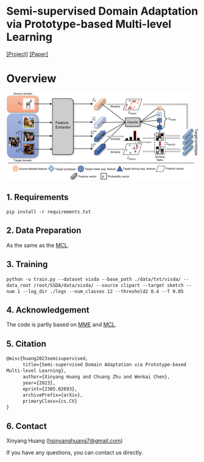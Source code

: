 # Semi-supervised Domain Adaptation via Prototype-based Multi-level Learning
[[Project]](https://bupt-ai-cz.github.io/ProML/) [[Paper]](https://arxiv.org/abs/2305.02693)

# Overview
![](flamework.png)
## 1. Requirements
```shell
pip install -r requirements.txt
```

## 2. Data Preparation
As the same as the [MCL](https://github.com/chester256/MCL).

## 3. Training

```shell
python -u train.py --dataset visda --base_path ./data/txt/visda/ --data_root /root/SSDA/data/visda/ --source clipart --target sketch --num 1 --log_dir ./logs --num_classes 12 --threshold2 0.4 --T 0.05
```

## 4. Acknowledgement

The code is partly based on [MME](https://github.com/VisionLearningGroup/SSDA_MME) and [MCL](https://github.com/chester256/MCL).


## 5. Citation
```shell
@misc{huang2023semisupervised,
      title={Semi-supervised Domain Adaptation via Prototype-based Multi-level Learning}, 
      author={Xinyang Huang and Chuang Zhu and Wenkai Chen},
      year={2023},
      eprint={2305.02693},
      archivePrefix={arXiv},
      primaryClass={cs.CV}
}
```

## 6. Contact

Xinyang Huang ([hsinyanghuang7@gmail.com](hsinyanghuang7@gmail.com))

If you have any questions, you can contact us directly.
